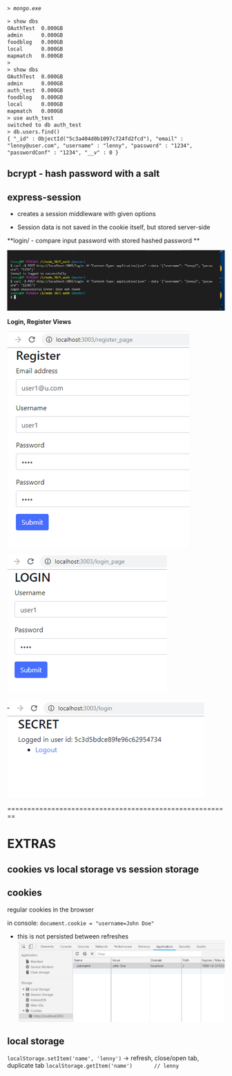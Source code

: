 *`> mongo.exe`*

```
> show dbs
OAuthTest  0.000GB
admin      0.000GB
foodblog   0.000GB
local      0.000GB
mapmatch   0.000GB
>
> show dbs
OAuthTest  0.000GB
admin      0.000GB
auth_test  0.000GB
foodblog   0.000GB
local      0.000GB
mapmatch   0.000GB
> use auth_test
switched to db auth_test
> db.users.find()
{ "_id" : ObjectId("5c3a404d0b1097c724fd2fcd"), "email" : "lenny@user.com", "username" : "lenny", "password" : "1234", "passwordConf" : "1234", "__v" : 0 }
```

## bcrypt - hash password with a salt

## express-session

- creates a session middleware with given options
* Session data is not saved in the cookie itself,
but stored server-side


**login/ - compare input password with stored hashed password **

![](2019-01-13-21-21-14.png)


**Login, Register Views**

![](2019-01-14-23-04-42.png)

![](2019-01-14-23-05-00.png)

![](2019-01-14-23-05-13.png)

========================================================

# EXTRAS

## cookies vs local storage vs session storage

## cookies

regular cookies in the browser

in console: 
`document.cookie = "username=John Doe"`
* this is not persisted between refreshes
![](2019-01-13-20-00-52.png)

## local storage 
`localStorage.setItem('name', 'lenny')`
-> refresh, close/open tab, duplicate tab
`localStorage.getItem('name')		// lenny`





